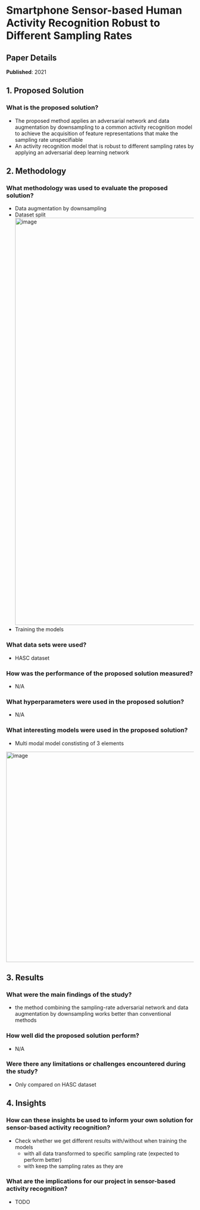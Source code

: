 # Smartphone Sensor-based Human Activity Recognition Robust to Different Sampling Rates

## Paper Details

**Published**: 2021

## 1. Proposed Solution

### What is the proposed solution?
- The proposed
method applies an adversarial network and data augmentation by downsampling to a common activity recognition model
to achieve the acquisition of feature representations that make the sampling rate unspecifiable
- An activity recognition model that is robust to different sampling rates by applying an adversarial deep learning network

## 2. Methodology

### What methodology was used to evaluate the proposed solution?
- Data augmentation by downsampling
- Dataset split <img width="1093" alt="image" src="https://user-images.githubusercontent.com/22744751/224159194-4f74d7d7-34e0-4f04-9c1e-d2d2476534db.png">
- Training the models

### What data sets were used?
- HASC dataset

### How was the performance of the proposed solution measured?
- N/A

### What hyperparameters were used in the proposed solution?
- N/A

### What interesting models were used in the proposed solution?
- Multi modal model constisting of 3 elements

<img width="565" alt="image" src="https://user-images.githubusercontent.com/22744751/224158217-2aea0c86-cd95-4ee8-96d8-0557deed53a6.png">

## 3. Results

### What were the main findings of the study?
- the method combining the sampling-rate adversarial network and data augmentation by downsampling works better than conventional methods

### How well did the proposed solution perform?
- N/A

### Were there any limitations or challenges encountered during the study?
- Only compared on HASC dataset

## 4. Insights

### How can these insights be used to inform your own solution for sensor-based activity recognition?
- Check whether we get different results with/without when training the models
  - with all data transformed to specific sampling rate (expected to perform better)
  - with keep the sampling rates as they are

### What are the implications for our project in sensor-based activity recognition?
- TODO
